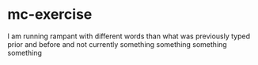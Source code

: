 # mc-exercise
I am running rampant with different words than what was previously typed prior and before and not currently something something
something something